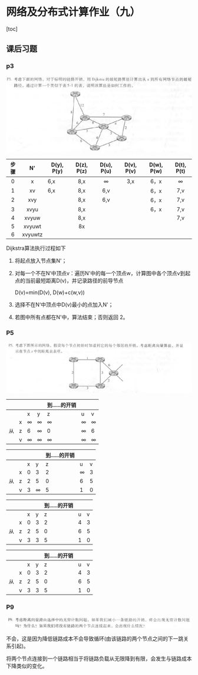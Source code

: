 # 网络及分布式计算作业（九）

[toc]

## 课后习题

### p3

![Question of P3](image/p3.jpg)

| 步骤 |   N'    | D(y), P(y) | D(z), P(z) | D(u), P(u) | D(v), P(v) | D(w), P(w) | D(t), P(t) |
| :--: | :-----: | ---------- | :--------: | :--------: | :--------: | :--------: | :--------: |
|  0   |    x    | 6,x        |    8,x     |     ∞      |    3,x     |    6，x    |     ∞      |
|  1   |   xv    | 6,x        |    8,x     |    6,v     |            |    6，x    |    7,v     |
|  2   |   xvy   |            |    8,x     |    6,v     |            |    6，x    |    7,v     |
|  3   |  xvyu   |            |    8,x     |            |            |    6，x    |    7,v     |
|  4   |  xvyuw  |            |    8,x     |            |            |            |    7,v     |
|  5   | xvyuwt  |            |     8x     |            |            |            |            |
|  6   | xvyuwtz |            |            |            |            |            |            |

Dijkstra算法执行过程如下

1. 将起点放入节点集N'；

2. 对每一个不在N‘中顶点v：遍历N'中的每一个顶点w，计算图中各个顶点v到起点的当前最短距离D(v)，并记录路径的前导节点

   D(v)=min(D(v), D(w)+c(w,v))

3. 选择不在N‘中顶点中D(v)最小的点加入N'；

4. 若图中所有点都在N'中，算法结束；否则返回 2。

### P5

![Question of P5](image\p5.jpg)

|      |      |      |      | 到......的开销 |      |      |
| ---- | ---- | ---- | ---- | -------------- | ---- | ---- |
|      |      | x    | y    | z              | u    | v    |
|      | x    | ∞    | ∞    | ∞              | ∞    | ∞    |
| 从   | z    | 6    | ∞    | 0              | ∞    | 6    |
|      | v    | ∞    | ∞    | ∞              | ∞    | ∞    |



|      |      |      |      | 到......的开销 |      |      |
| ---- | ---- | ---- | ---- | -------------- | ---- | ---- |
|      |      | x    | y    | z              | u    | v    |
|      | x    | 0    | 3    | 2              | ∞    | 3    |
| 从   | z    | 2    | 5    | 0              | 6    | 5    |
|      | v    | 3    | ∞    | 5              | 1    | 0    |



|      |      |      |      | 到......的开销 |      |      |
| ---- | ---- | ---- | ---- | -------------- | ---- | ---- |
|      |      | x    | y    | z              | u    | v    |
|      | x    | 0    | 3    | 2              | 4    | 3    |
| 从   | z    | 2    | 5    | 0              | 6    | 5    |
|      | v    | 3    | 3    | 5              | 1    | 0    |



|      |      |      |      | 到......的开销 |      |      |
| ---- | ---- | ---- | ---- | -------------- | ---- | ---- |
|      |      | x    | y    | z              | u    | v    |
|      | x    | 0    | 3    | 2              | 4    | 3    |
| 从   | z    | 2    | 5    | 0              | 6    | 5    |
|      | v    | 3    | 3    | 5              | 1    | 0    |

### P9

![Question of P9](image/p9.jpg)

不会，这是因为降低链路成本不会导致循环(由该链路的两个节点之间的下一跳关系引起)。

将两个节点连接到一个链路相当于将链路负载从无限降到有限，会发生与链路成本下降类似的变化。

